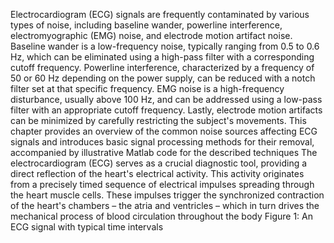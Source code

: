 Electrocardiogram (ECG) signals are frequently contaminated by various types of noise, including baseline wander, powerline interference, electromyographic (EMG) noise, and electrode motion artifact noise. Baseline wander is a low-frequency noise, typically ranging from 0.5 to 0.6 Hz, which can be eliminated using a high-pass filter with a corresponding cutoff frequency. Powerline interference, characterized by a frequency of 50 or 60 Hz depending on the power supply, can be reduced with a notch filter set at that specific frequency. EMG noise is a high-frequency disturbance, usually above 100 Hz, and can be addressed using a low-pass filter with an appropriate cutoff frequency. Lastly, electrode motion artifacts can be minimized by carefully restricting the subject's movements. This chapter provides an overview of the common noise sources affecting ECG signals and introduces basic signal processing methods for their removal, accompanied by illustrative Matlab code for the described techniques
     The electrocardiogram (ECG) serves as a crucial diagnostic tool, providing a direct reflection of the heart's electrical activity. This activity originates from a precisely timed sequence of electrical impulses spreading through the heart muscle cells. These impulses trigger the synchronized contraction of the heart's chambers – the atria and ventricles – which in turn drives the mechanical process of blood circulation throughout the body
                            Figure 1: An ECG signal with typical time intervals
